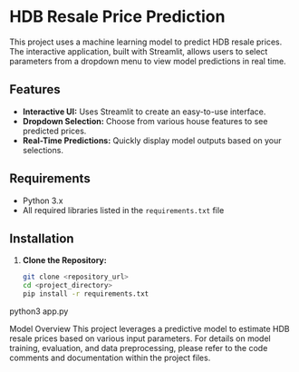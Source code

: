 # HDB Resale Price Prediction

This project uses a machine learning model to predict HDB resale prices. The interactive application, built with Streamlit, allows users to select parameters from a dropdown menu to view model predictions in real time.

## Features

- **Interactive UI:** Uses Streamlit to create an easy-to-use interface.
- **Dropdown Selection:** Choose from various house features to see predicted prices.
- **Real-Time Predictions:** Quickly display model outputs based on your selections.

## Requirements

- Python 3.x
- All required libraries listed in the `requirements.txt` file

## Installation

1. **Clone the Repository:**

   ```bash
   git clone <repository_url>
   cd <project_directory>
   pip install -r requirements.txt
python3 app.py


Model Overview
This project leverages a predictive model to estimate HDB resale prices based on various input parameters. For details on model training, evaluation, and data preprocessing, please refer to the code comments and documentation within the project files.
